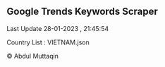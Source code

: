 

## Google Trends Keywords Scraper 
 
Last Update 28-01-2023 , 21:45:54

Country List :
VIETNAM.json



© Abdul Muttaqin 
